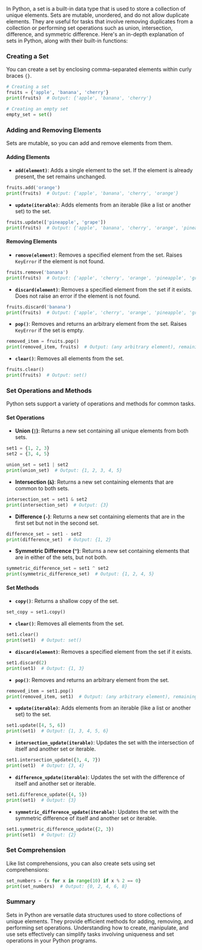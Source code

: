 In Python, a set is a built-in data type that is used to store a collection of unique elements. Sets are mutable, unordered, and do not allow duplicate elements. They are useful for tasks that involve removing duplicates from a collection or performing set operations such as union, intersection, difference, and symmetric difference. Here's an in-depth explanation of sets in Python, along with their built-in functions:

### Creating a Set

You can create a set by enclosing comma-separated elements within curly braces `{}`.

```python
# Creating a set
fruits = {'apple', 'banana', 'cherry'}
print(fruits)  # Output: {'apple', 'banana', 'cherry'}

# Creating an empty set
empty_set = set()
```

### Adding and Removing Elements

Sets are mutable, so you can add and remove elements from them.

#### Adding Elements

- **`add(element)`**: Adds a single element to the set. If the element is already present, the set remains unchanged.

```python
fruits.add('orange')
print(fruits)  # Output: {'apple', 'banana', 'cherry', 'orange'}
```

- **`update(iterable)`**: Adds elements from an iterable (like a list or another set) to the set.

```python
fruits.update(['pineapple', 'grape'])
print(fruits)  # Output: {'apple', 'banana', 'cherry', 'orange', 'pineapple', 'grape'}
```

#### Removing Elements

- **`remove(element)`**: Removes a specified element from the set. Raises `KeyError` if the element is not found.

```python
fruits.remove('banana')
print(fruits)  # Output: {'apple', 'cherry', 'orange', 'pineapple', 'grape'}
```

- **`discard(element)`**: Removes a specified element from the set if it exists. Does not raise an error if the element is not found.

```python
fruits.discard('banana')
print(fruits)  # Output: {'apple', 'cherry', 'orange', 'pineapple', 'grape'}
```

- **`pop()`**: Removes and returns an arbitrary element from the set. Raises `KeyError` if the set is empty.

```python
removed_item = fruits.pop()
print(removed_item, fruits)  # Output: (any arbitrary element), remaining elements in the set
```

- **`clear()`**: Removes all elements from the set.

```python
fruits.clear()
print(fruits)  # Output: set()
```

### Set Operations and Methods

Python sets support a variety of operations and methods for common tasks.

#### Set Operations

- **Union (`|`)**: Returns a new set containing all unique elements from both sets.

```python
set1 = {1, 2, 3}
set2 = {3, 4, 5}

union_set = set1 | set2
print(union_set)  # Output: {1, 2, 3, 4, 5}
```

- **Intersection (`&`)**: Returns a new set containing elements that are common to both sets.

```python
intersection_set = set1 & set2
print(intersection_set)  # Output: {3}
```

- **Difference (`-`)**: Returns a new set containing elements that are in the first set but not in the second set.

```python
difference_set = set1 - set2
print(difference_set)  # Output: {1, 2}
```

- **Symmetric Difference (`^`)**: Returns a new set containing elements that are in either of the sets, but not both.

```python
symmetric_difference_set = set1 ^ set2
print(symmetric_difference_set)  # Output: {1, 2, 4, 5}
```

#### Set Methods

- **`copy()`**: Returns a shallow copy of the set.

```python
set_copy = set1.copy()
```

- **`clear()`**: Removes all elements from the set.

```python
set1.clear()
print(set1)  # Output: set()
```

- **`discard(element)`**: Removes a specified element from the set if it exists.

```python
set1.discard(2)
print(set1)  # Output: {1, 3}
```

- **`pop()`**: Removes and returns an arbitrary element from the set.

```python
removed_item = set1.pop()
print(removed_item, set1)  # Output: (any arbitrary element), remaining elements in the set
```

- **`update(iterable)`**: Adds elements from an iterable (like a list or another set) to the set.

```python
set1.update([4, 5, 6])
print(set1)  # Output: {1, 3, 4, 5, 6}
```

- **`intersection_update(iterable)`**: Updates the set with the intersection of itself and another set or iterable.

```python
set1.intersection_update({3, 4, 7})
print(set1)  # Output: {3, 4}
```

- **`difference_update(iterable)`**: Updates the set with the difference of itself and another set or iterable.

```python
set1.difference_update({4, 5})
print(set1)  # Output: {3}
```

- **`symmetric_difference_update(iterable)`**: Updates the set with the symmetric difference of itself and another set or iterable.

```python
set1.symmetric_difference_update({2, 3})
print(set1)  # Output: {2}
```

### Set Comprehension

Like list comprehensions, you can also create sets using set comprehensions:

```python
set_numbers = {x for x in range(10) if x % 2 == 0}
print(set_numbers)  # Output: {0, 2, 4, 6, 8}
```

### Summary

Sets in Python are versatile data structures used to store collections of unique elements. They provide efficient methods for adding, removing, and performing set operations. Understanding how to create, manipulate, and use sets effectively can simplify tasks involving uniqueness and set operations in your Python programs.